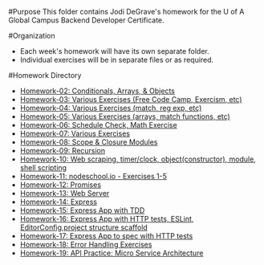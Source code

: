 #Purpose
This folder contains Jodi DeGrave's homework for the U of A Global Campus Backend Developer Certificate.

#Organization
- Each week's homework will have its own separate folder.
- Individual exercises will be in separate files or as required.

#Homework Directory
- [Homework-02: Conditionals, Arrays, & Objects](https://github.com/jdegrave/backend/tree/master/Homework/Homework-02)
- [Homework-03: Various Exercises (Free Code Camp, Exercism, etc)](https://github.com/jdegrave/backend/tree/master/Homework/Homework-03)
- [Homework-04: Various Exercises (match, reg exp, etc)](https://github.com/jdegrave/backend/tree/master/Homework/Homework-04)
- [Homework-05: Various Exercises (arrays, match functions, etc)](https://github.com/jdegrave/backend/tree/master/Homework/Homework-05)
- [Homework-06: Schedule Check, Math Exercise](https://github.com/jdegrave/backend/tree/master/Homework/Homework-06)
- [Homework-07: Various Exercises](https://github.com/jdegrave/backend/tree/master/Homework/Homework-07)
- [Homework-08: Scope & Closure Modules](https://github.com/jdegrave/backend/tree/master/Homework/Homework-08)
- [Homework-09: Recursion](https://github.com/jdegrave/backend/tree/master/Homework/Homework-09)
- [Homework-10: Web scraping, timer/clock, object(constructor), module, shell scripting](https://github.com/jdegrave/backend/tree/master/Homework/Homework-09)
- [Homework-11: nodeschool.io - Exercises 1-5](https://github.com/jdegrave/backend/tree/master/nodeschool)
- [Homework-12: Promises](https://github.com/jdegrave/backend/tree/master/Homework/Homework-12)
- [Homework-13: Web Server](https://github.com/jdegrave/backend/tree/master/Homework/Homework-13)
- [Homework-14: Express](https://github.com/jdegrave/backend/tree/master/Homework/Homework-14)
- [Homework-15: Express App with TDD](https://github.com/jdegrave/backend/tree/master/Homework/homework-15)
- [Homework-16: Express App with HTTP tests, ESLint, EditorConfig,project structure scaffold](https://github.com/jdegrave/backend/tree/master/Homework/homework-16)
- [Homework-17: Express App to spec with HTTP tests](https://github.com/jdegrave/backend/tree/master/Homework/homework-17)
- [Homework-18: Error Handling Exercises](https://github.com/jdegrave/backend/tree/master/Homework/homework-18)
- [Homework-19: API Practice: Micro Service Architecture](https://github.com/jdegrave/backend/tree/master/Homework/Homework-19)

